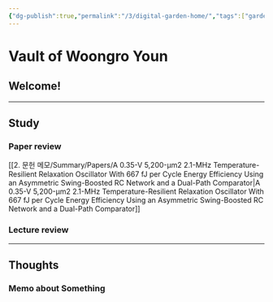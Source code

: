```yaml
---
{"dg-publish":true,"permalink":"/3/digital-garden-home/","tags":["gardenEntry"]}
---
```


# Vault of Woongro Youn

## Welcome!


---------------
## Study
### Paper review


[[2. 문헌 메모/Summary/Papers/A 0.35-V 5,200-μm2 2.1-MHz Temperature-Resilient Relaxation Oscillator With 667 fJ per Cycle Energy Efficiency Using an Asymmetric Swing-Boosted RC Network and a Dual-Path Comparator\|A 0.35-V 5,200-μm2 2.1-MHz Temperature-Resilient Relaxation Oscillator With 667 fJ per Cycle Energy Efficiency Using an Asymmetric Swing-Boosted RC Network and a Dual-Path Comparator]]
 

### Lecture review



---------------
## Thoughts
### Memo about Something